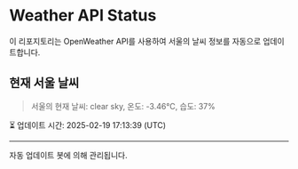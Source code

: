 
# Weather API Status

이 리포지토리는 OpenWeather API를 사용하여 서울의 날씨 정보를 자동으로 업데이트합니다.

## 현재 서울 날씨
> 서울의 현재 날씨: clear sky, 온도: -3.46°C, 습도: 37%

⏳ 업데이트 시간: 2025-02-19 17:13:39 (UTC)

---
자동 업데이트 봇에 의해 관리됩니다.
